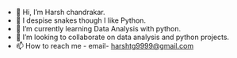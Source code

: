 - 👋 Hi, I’m Harsh chandrakar.
- 👀 I despise snakes though I like Python.
- 🌱 I’m currently learning Data Analysis with python.
- 💞️ I’m looking to collaborate on data analysis and python projects.
- 📫 How to reach me - email- harshtg9999@gmail.com

<!---
Rikashiii/Rikashiii is a ✨ special ✨ repository because its `README.md` (this file) appears on your GitHub profile.
You can click the Preview link to take a look at your changes.
--->
